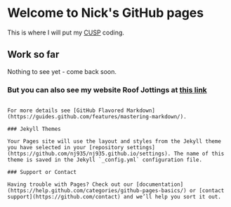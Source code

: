 # Welcome to Nick's GitHub pages

This is where I will put my [CUSP](http://cusp.nyu.edu) coding.

## Work so far

Nothing to see yet - come back soon.

### But you can also see my website **Roof Jottings** at [this link](http://www.roofjottings.net)

```

For more details see [GitHub Flavored Markdown](https://guides.github.com/features/mastering-markdown/).

### Jekyll Themes

Your Pages site will use the layout and styles from the Jekyll theme you have selected in your [repository settings](https://github.com/nj935/nj935.github.io/settings). The name of this theme is saved in the Jekyll `_config.yml` configuration file.

### Support or Contact

Having trouble with Pages? Check out our [documentation](https://help.github.com/categories/github-pages-basics/) or [contact support](https://github.com/contact) and we’ll help you sort it out.
